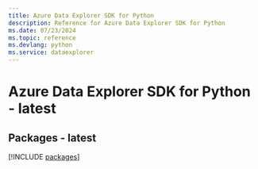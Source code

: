 ```yaml
---
title: Azure Data Explorer SDK for Python
description: Reference for Azure Data Explorer SDK for Python
ms.date: 07/23/2024
ms.topic: reference
ms.devlang: python
ms.service: dataexplorer
---
```

# Azure Data Explorer SDK for Python - latest
## Packages - latest
[!INCLUDE [packages](data-explorer-index.md)]
